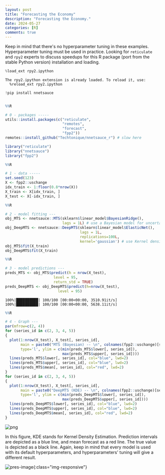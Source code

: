 ```yaml
---
layout: post
title: "Forecasting the Economy"
description: "Forecasting the Economy."
date: 2024-05-27
categories: [R]
comments: true
---
```


Keep in mind that there's no hyperparameter tuning in these examples. Hyperparameter tuning must be used in practice. Looking for `reticulate` and `rpy2` experts to discuss speedups for this R package (port from the stable Python version) installation and loading.


```python
%load_ext rpy2.ipython
```

    The rpy2.ipython extension is already loaded. To reload it, use:
      %reload_ext rpy2.ipython



```python
!pip install nnetsauce
```


```python

```


```r
%%R

# 0 - packages -----
utils::install.packages(c("reticulate",
                          "remotes",
                          "forecast",
                          "fpp2"))
remotes::install_github("Techtonique/nnetsauce_r") # slow here

library("reticulate")
library("nnetsauce")
library("fpp2")
```


```r
%%R

# 1 - data -----
set.seed(123)
X <- fpp2::uschange
idx_train <- 1:floor(0.8*nrow(X))
X_train <- X[idx_train, ]
X_test <- X[-idx_train, ]

```


```r
%%R

# 2 - model fitting ---
obj_MTS <- nnetsauce::MTS(sklearn$linear_model$BayesianRidge(),
                          lags = 1L) # use a Bayesian model for uncertainty quantification
obj_DeepMTS <- nnetsauce::DeepMTS(sklearn$linear_model$ElasticNet(),
                                  lags = 1L,
                                  replications=100L,
                                  kernel='gaussian') # use Kernel density for uncertainty quantification
obj_MTS$fit(X_train)
obj_DeepMTS$fit(X_train)
```


```r
%%R

# 3 - model predictions ---
preds_MTS <- obj_MTS$predict(h = nrow(X_test),
                      level = 95,
                      return_std = TRUE)
preds_DeepMTS <- obj_DeepMTS$predict(h=nrow(X_test),
                        level = 95)

```

    100%|██████████| 100/100 [00:00<00:00, 3510.91it/s]
    100%|██████████| 100/100 [00:00<00:00, 5638.11it/s]



```r
%%R

# 4 - Graph ---
par(mfrow=c(2, 4))
for (series_id in c(2, 3, 4, 5))
{
  plot(1:nrow(X_test), X_test[, series_id],
       main = paste0("MTS (Bayesian) -- \n", colnames(fpp2::uschange)[series_id]),
       type='l', ylim = c(min(preds_MTS$lower[, series_id]),
                          max(preds_MTS$upper[, series_id])))
  lines(preds_MTS$lower[, series_id], col="blue", lwd=2)
  lines(preds_MTS$upper[, series_id], col="blue", lwd=2)
  lines(preds_MTS$mean[, series_id], col="red", lwd=2)
}
for (series_id in c(2, 3, 4, 5))
{
  plot(1:nrow(X_test), X_test[, series_id],
       main = paste0("DeepMTS (KDE) -- \n", colnames(fpp2::uschange)[series_id]),
       type='l', ylim = c(min(preds_DeepMTS$lower[, series_id]),
                          max(preds_DeepMTS$upper[, series_id])))
  lines(preds_DeepMTS$lower[, series_id], col="blue", lwd=2)
  lines(preds_DeepMTS$upper[, series_id], col="blue", lwd=2)
  lines(preds_DeepMTS$mean[, series_id], col="red", lwd=2)
}
```


    
![png](2024-05-27-nnetsauce-MTS-R_files/2024-05-27-nnetsauce-MTS-R_8_0.png)
    


In this figure, KDE stands for Kernel Density Estimation. Prediction intervals are depicted as a blue line, and mean forecast as a red line. The true value is depicted as a black line. Again, keep in mind that every model is used with its default hyperparameters, and hyperparameters' tuning will give a different result.


![pres-image]({{base}}/images/2024-05-27/2024-05-27-image1.png){:class="img-responsive"}        
